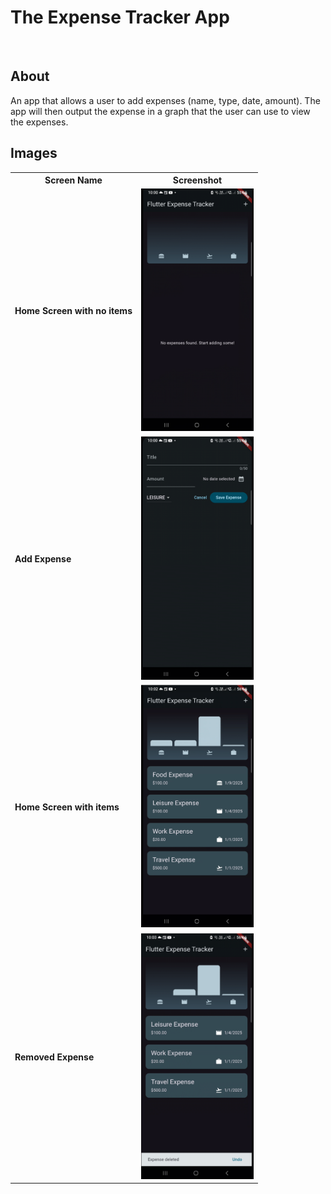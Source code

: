 # The Expense Tracker App
<br />

## About
An app that allows a user to add expenses (name, type, date, amount). The app will then output the expense in a graph that the user can use to view the expenses.

## Images
<table>
  <tr>
    <th>Screen Name</th>
    <th>Screenshot</th>
  </tr>
  <tr>
    <td><strong>Home Screen with no items</strong></td>
    <td><img src="screenshots/no_expense_home.png"  width="180"></td>
  </tr>
  <tr>
    <td><strong>Add Expense</strong></td>
    <td><img src="screenshots/add_expense.png"  width="180"></td>
  </tr>
  <tr>
    <td><strong>Home Screen with items</strong></td>
    <td><img src="screenshots/expense_screen.png" width="180"></td>
  </tr>
  <tr>
    <td><strong>Removed Expense</strong></td>
    <td><img src="screenshots/removed_expense.png" width="180"></td>
  </tr>
</table>

